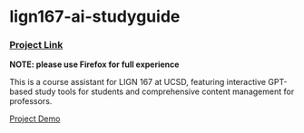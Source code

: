 # lign167-ai-studyguide
### [Project Link](https://lign167-ai-studyguide.streamlit.app/)
**NOTE: please use Firefox for full experience**

This is a course assistant for LIGN 167 at UCSD, featuring interactive GPT-based study tools for students and comprehensive content management for professors.

[Project Demo](https://youtu.be/RbqKb5N25jY)
